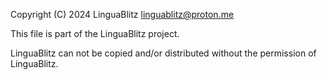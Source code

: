 Copyright (C) 2024 LinguaBlitz [linguablitz@proton.me](linguablitz@proton.me)

This file is part of the LinguaBlitz project.

LinguaBlitz can not be copied and/or distributed without the permission of LinguaBlitz.
